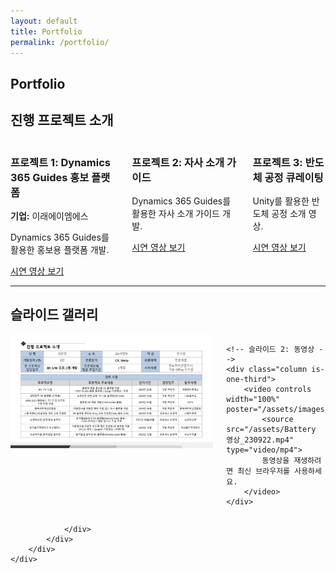 ```yaml
---
layout: default
title: Portfolio
permalink: /portfolio/
---
```


<section class="hero is-fullheight has-text-centered has-background-white">
    <div class="hero-body">
        <div class="container">
            <h1 class="title has-text-black">Portfolio</h1>
            <div class="content">
                <h2>진행 프로젝트 소개</h2>
                <div class="columns is-multiline">
                    <div class="column is-one-third">
                        <h3>프로젝트 1: Dynamics 365 Guides 홍보 플랫폼</h3>
                        <p><strong>기업:</strong> 이래에이엠에스</p>
                        <p>Dynamics 365 Guides를 활용한 홍보용 플랫폼 개발.</p>
                    <a href="https://onedrive.live.com/?redeem=aHR0cHM6Ly8xZHJ2Lm1zL2YvYy83MzAwZDE1YjhlZGVmNzdmL0V1RzVSeG1oTml0THZZeVZISHduR3FFQnZGWGhkYWl4NkFzMlF2VThkTzI5c0E%5FZT12cjVybFQ&cid=7300D15B8EDEF77F&id=7300D15B8EDEF77F%21sf251bfe3f717465f93e5575ef9861047&parId=7300D15B8EDEF77F%21s1947b9e136a14b2bbd8c951c7c271aa1&o=OneUp" target="_blank" class="button is-primary">시연 영상 보기</a>
                    </div>
                    <div class="column is-one-third">
                        <h3>프로젝트 2: 자사 소개 가이드</h3>
                        <p>Dynamics 365 Guides를 활용한 자사 소개 가이드 개발.</p>
                    <a href="https://onedrive.live.com/?redeem=aHR0cHM6Ly8xZHJ2Lm1zL2YvYy83MzAwZDE1YjhlZGVmNzdmL0V1RzVSeG1oTml0THZZeVZISHduR3FFQnZGWGhkYWl4NkFzMlF2VThkTzI5c0E%5FZT12cjVybFQ&cid=7300D15B8EDEF77F&id=7300D15B8EDEF77F%21sf251bfe3f717465f93e5575ef9861047&parId=7300D15B8EDEF77F%21s1947b9e136a14b2bbd8c951c7c271aa1&o=OneUp" target="_blank" class="button is-primary">시연 영상 보기</a>
                    </div>
                    <div class="column is-one-third">
                        <h3>프로젝트 3: 반도체 공정 큐레이팅</h3>
                        <p>Unity를 활용한 반도체 공정 소개 영상.</p>
                    <a href="https://onedrive.live.com/?redeem=aHR0cHM6Ly8xZHJ2Lm1zL2YvYy83MzAwZDE1YjhlZGVmNzdmL0V1RzVSeG1oTml0THZZeVZISHduR3FFQnZGWGhkYWl4NkFzMlF2VThkTzI5c0E%5FZT12cjVybFQ&cid=7300D15B8EDEF77F&id=7300D15B8EDEF77F%21s06b810edaa054475bfe52f12e29e11f6&parId=7300D15B8EDEF77F%21s1947b9e136a14b2bbd8c951c7c271aa1&o=OneUp" target="_blank" class="button is-primary">시연 영상 보기</a>
                    </div>
                </div>
                <hr>
<h2>슬라이드 갤러리</h2>
<div class="columns is-multiline">
    <!-- 슬라이드 1: 이미지 -->
    <div class="column is-one-third">
        <img src="/assets/images/포트폴리오_Jay.jpg" alt="Slide 1">
    </div>

    <!-- 슬라이드 2: 동영상 -->
    <div class="column is-one-third">
        <video controls width="100%" poster="/assets/images/poster.png">
            <source src="/assets/Battery 영상_230922.mp4" type="video/mp4">
            동영상을 재생하려면 최신 브라우저를 사용하세요.
        </video>
    </div>
</div>

                </div>
            </div>
        </div>
    </div>
</section>
